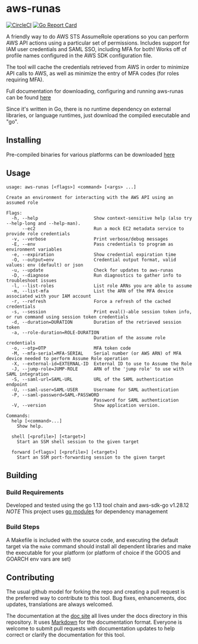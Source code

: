 # aws-runas

[![CircleCI](https://circleci.com/gh/mmmorris1975/aws-runas.svg?style=shield&circle-token=3b49323c5e6109720c3cf1d581b26cd36eb598ca)](https://circleci.com/gh/mmmorris1975/aws-runas)
[![Go Report Card](https://goreportcard.com/badge/github.com/mmmorris1975/aws-runas)](https://goreportcard.com/report/github.com/mmmorris1975/aws-runas)

A friendly way to do AWS STS AssumeRole operations so you can perform AWS API actions using a particular set of permissions.
Includes support for IAM user credentials and SAML SSO, including MFA for both!  Works off of profile names configured
in the AWS SDK configuration file.

The tool will cache the credentials retrieved from AWS in order to minimize API calls to AWS, as well as minimize the entry
of MFA codes (for roles requiring MFA).

Full documentation for downloading, configuring and running aws-runas can be found [here](https://mmmorris1975.github.io/aws-runas/)

Since it's written in Go, there is no runtime dependency on external libraries, or language runtimes, just download the
compiled executable and "go".

## Installing

Pre-compiled binaries for various platforms can be downloaded [here](https://github.com/mmmorris1975/aws-runas/releases/latest)

## Usage
    usage: aws-runas [<flags>] <command> [<args> ...]
    
    Create an environment for interacting with the AWS API using an assumed role
    
    Flags:
      -h, --help                     Show context-sensitive help (also try --help-long and --help-man).
          --ec2                      Run a mock EC2 metadata service to provide role credentials
      -v, --verbose                  Print verbose/debug messages
      -E, --env                      Pass credentials to program as environment variables
      -e, --expiration               Show credential expiration time
      -O, --output=env               Credential output format, valid values: env (default) or json
      -u, --update                   Check for updates to aws-runas
      -D, --diagnose                 Run diagnostics to gather info to troubleshoot issues
      -l, --list-roles               List role ARNs you are able to assume
      -m, --list-mfa                 List the ARN of the MFA device associated with your IAM account
      -r, --refresh                  Force a refresh of the cached credentials
      -s, --session                  Print eval()-able session token info, or run command using session token credentials
      -d, --duration=DURATION        Duration of the retrieved session token
      -a, --role-duration=ROLE-DURATION  
                                     Duration of the assume role credentials
      -o, --otp=OTP                  MFA token code
      -M, --mfa-serial=MFA-SERIAL    Serial number (or AWS ARN) of MFA device needed to perform Assume Role operation
      -X, --external-id=EXTERNAL-ID  External ID to use to Assume the Role
      -J, --jump-role=JUMP-ROLE      ARN of the 'jump role' to use with SAML integration
      -S, --saml-url=SAML-URL        URL of the SAML authentication endpoint
      -U, --saml-user=SAML-USER      Username for SAML authentication
      -P, --saml-password=SAML-PASSWORD  
                                     Password for SAML authentication
      -V, --version                  Show application version.
    
    Commands:
      help [<command>...]
        Show help.
    
      shell [<profile>] [<target>]
        Start an SSM shell session to the given target
    
      forward [<flags>] [<profile>] [<target>]
        Start an SSM port-forwarding session to the given target

## Building

### Build Requirements

Developed and tested using the go 1.13 tool chain and aws-sdk-go v1.28.12  
*NOTE* This project uses [go modules](https://github.com/golang/go/wiki/Modules) for dependency management

### Build Steps

A Makefile is included with the source code, and executing the default target via the `make` command should install all dependent
libraries and make the executable for your platform (or platform of choice if the GOOS and GOARCH env vars are set)

## Contributing

The usual github model for forking the repo and creating a pull request is the preferred way to
contribute to this tool.  Bug fixes, enhancements, doc updates, translations are always welcomed.

The documentation at the [doc site](https://mmmorris1975.github.io/aws-runas/) all lives under the docs directory in
this repository. It uses [Markdown](https://guides.github.com/features/mastering-markdown/) for the documentation format.
Everyone is welcome to submit pull requests with documentation updates to help correct or clarify the documentation for
this tool.
